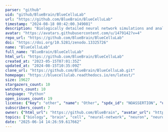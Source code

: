 ```yaml
---
parser: "github"
uid: "github/BlueBrain/BlueCelluLab"
url: "https://github.com/BlueBrain/BlueCelluLab"
timestamp: "2024-08-18 00:42:00.349081"
description: "Biologically detailed neural network simulations and analysis API"
avatar: "https://avatars.githubusercontent.com/u/1479142?v=4"
repo_url: "https://github.com/BlueBrain/BlueCelluLab"
doi: "https://doi.org/10.5281/zenodo.13325726"
name: "BlueCelluLab"
full_name: "BlueBrain/BlueCelluLab"
html_url: "https://github.com/BlueBrain/BlueCelluLab"
created_at: "2023-05-15T07:01:35Z"
updated_at: "2024-08-15T10:35:09Z"
clone_url: "https://github.com/BlueBrain/BlueCelluLab.git"
homepage: "https://bluecellulab.readthedocs.io/en/latest/"
size: 19627
stargazers_count: 10
watchers_count: 10
language: "Python"
open_issues_count: 19
license: {"key": "other", "name": "Other", "spdx_id": "NOASSERTION", "url": null, "node_id": "MDc6TGljZW5zZTA="}
subscribers_count: 7
owner: {"html_url": "https://github.com/BlueBrain", "avatar_url": "https://avatars.githubusercontent.com/u/1479142?v=4", "login": "BlueBrain", "type": "Organization"}
topics: ["biology", "brain", "cell", "neural-network", "neuron", "neuroscience", "python", "simulation", "circuit", "emodel", "api", "connection", "network"]
date: "2025-06-14 14:26:59.617662"
---
```

